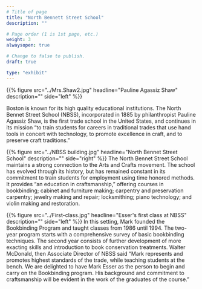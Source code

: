 ```yaml
---
# Title of page
title: "North Bennett Street School"
description: ""

# Page order (1 is 1st page, etc.)
weight: 3
alwaysopen: true

# Change to false to publish.
draft: true

type: "exhibit"
---
```

{{% figure src="../Mrs.Shaw2.jpg"
           headline="Pauline Agassiz Shaw" 
           description="" side="left" %}}
		   
Boston is known for its high quality educational institutions.  The North Bennet Street School (NBSS), incorporated in 1885 by philanthropist Pauline Agassiz Shaw, is the first trade school in the United States, and continues in its mission “to train students for careers in traditional trades that use hand tools in concert with technology, to promote excellence in craft, and to preserve craft traditions.”

{{% figure src="../NBSS building.jpg"
           headline="North Bennet Street School" 
           description="" 
           side="right" %}}
The North Bennet Street School maintains a strong connection to the Arts and Crafts movement. The school has evolved through its history, but has remained constant in its commitment to train students for employment using time honored methods. It provides “an education in craftsmanship,” offering courses in bookbinding; cabinet and furniture making; carpentry and preservation carpentry; jewelry making and repair; locksmithing; piano technology; and violin making and restoration.

{{% figure src="../First-class.jpg"
           headline="Esser's first class at NBSS" 
           description="" side="left" %}}
In this setting, Mark founded the Bookbinding Program and taught classes from 1986 until 1994. The two-year program starts with a comprehensive survey of basic bookbinding techniques. The second year consists of further development of more exacting skills and introduction to book conservation treatments. Walter McDonald, then Associate Director of NBSS said “Mark represents and promotes highest standards of the trade, while teaching students at the bench. We are delighted to have Mark Esser as the person to begin and carry on the Bookbinding program. His background and commitment to craftsmanship will be evident in the work of the graduates of the course.”

